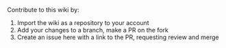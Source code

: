Contribute to this wiki by:
1. Import the wiki as a repository to your account
2. Add your changes to a branch, make a PR on the fork
2. Create an issue here with a link to the PR, requesting review and merge
